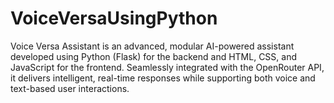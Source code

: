 # VoiceVersaUsingPython
Voice Versa Assistant is an advanced, modular AI-powered assistant developed using Python (Flask) for the backend and HTML, CSS, and JavaScript for the frontend. Seamlessly integrated with the OpenRouter API, it delivers intelligent, real-time responses while supporting both voice and text-based user interactions.
